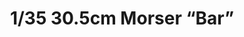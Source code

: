 ---
layout: product
title: "1/35 30.5cm Morser “Bar”"
price: "6700" 
desc: "Maketa"
img_path: "/assets/img/AH35A014.jpg"
brand: "N/A"
available: false
special_offer: false
new: false
soon: false
cat: "010000"
subcat: "014900"
subsubcat: "0N/A"
sifra: "AH35A014"
popular: false
---
